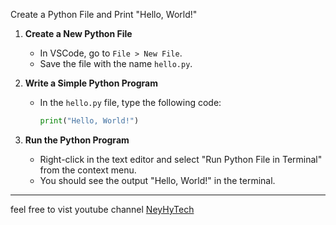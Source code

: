 Create a Python File and Print "Hello, World!"

1. **Create a New Python File**
   - In VSCode, go to `File > New File`.
   - Save the file with the name `hello.py`.

2. **Write a Simple Python Program**
   - In the `hello.py` file, type the following code:
     ```python
     print("Hello, World!")
     ```

3. **Run the Python Program**
   - Right-click in the text editor and select "Run Python File in Terminal" from the context menu.
   - You should see the output "Hello, World!" in the terminal.

---
feel free to vist youtube channel [NeyHyTech](https://www.youtube.com/channel/UC7YDMgu0dMRZotLMuB3oEcQ)
